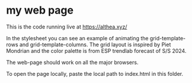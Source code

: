 # my web page

This is the code running live at https://althea.xyz/

In the stylesheet you can see an example of animating the grid-template-rows and grid-template-columns.
The grid layout is inspired by Piet Mondrian and the color palette is from ESP trendlab forecast of S/S 2024.

The web-page should work on all the major browsers.

To open the page locally, paste the local path to index.html in this folder.
